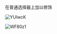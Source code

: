 在普通选择器上加以修饰

![YUIwcK](https://gitee.com/threecornerstones/ThreeCornerstones_Pic/raw/master/uPic/YUIwcK.png)

![WF80z1](https://gitee.com/threecornerstones/ThreeCornerstones_Pic/raw/master/uPic/WF80z1.png)